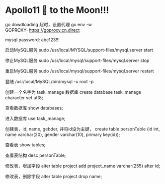 # Apollo11 🚀 to the Moon!!!

go dowdloading 超时，设置代理
go env -w GOPROXY=https://goproxy.cn,direct

mysql password: abc123!!!

启动MySQL服务
sudo /usr/local/MYSQL/support-files/mysql.server start

停止MySQL服务
sudo /usr/local/mysql/support-files/mysql.server stop

重启MySQL服务
sudo /usr/local/mysql/support-files/mysql.server restart

登陆
/usr/local/MySQL/bin/mysql -u root -p

创建一个名字为 task_manage 数据库
create database task_manage character set utf8;

查看数据库
show databases;

进入数据库
use task_manage;

创建表，id, name, gebder, 并将id设为主键，
create table personTable (id int, name varchar(20), gender varchar(10), primary key(id));

查看表
show tables;

查看表结构
desc personTable;

修改表，增加字段
alter  table project add  project_name varchar(255) after id;

修改表，删除字段
alter table project drop name;